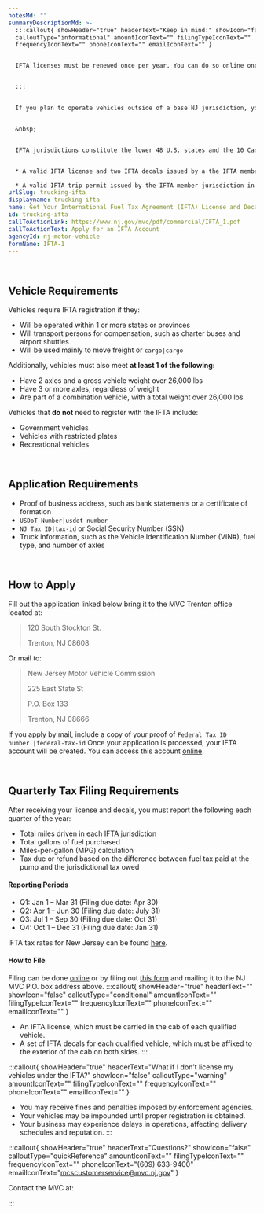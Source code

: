 ```yaml
---
notesMd: ""
summaryDescriptionMd: >-
  :::callout{ showHeader="true" headerText="Keep in mind:" showIcon="false"
  calloutType="informational" amountIconText="" filingTypeIconText=""
  frequencyIconText="" phoneIconText="" emailIconText="" }


  IFTA licenses must be renewed once per year. You can do so online once your account has been created.


  :::


  If you plan to operate vehicles outside of a base NJ jurisdiction, you will need to license them under IFTA.


  &nbsp;


  IFTA jurisdictions constitute the lower 48 U.S. states and the 10 Canadian provinces. Vehicles must display **1 or more of the following** to travel through IFTA member jurisdictions:


  * A valid IFTA license and two IFTA decals issued by a the IFTA member jurisdiction in which they are based

  * A valid IFTA trip permit issued by the IFTA member jurisdiction in which they are based
urlSlug: trucking-ifta
displayname: trucking-ifta
name: Get Your International Fuel Tax Agreement (IFTA) License and Decals
id: trucking-ifta
callToActionLink: https://www.nj.gov/mvc/pdf/commercial/IFTA_1.pdf
callToActionText: Apply for an IFTA Account
agencyId: nj-motor-vehicle
formName: IFTA-1
---
```

&nbsp;

## Vehicle Requirements

Vehicles require IFTA registration if they:
* Will be operated within 1 or more states or provinces
* Will transport persons for compensation, such as charter buses and airport shuttles
* Will be used mainly to move freight or `cargo|cargo`

Additionally, vehicles must also meet **at least 1 of the following:**
* Have 2 axles and a gross vehicle weight over 26,000 lbs
* Have 3 or more axles, regardless of weight
* Are part of a combination vehicle, with a total weight over 26,000 lbs

Vehicles that **do not** need to register with the IFTA include: 
* Government vehicles
* Vehicles with restricted plates
* Recreational vehicles

&nbsp;

## Application Requirements

* Proof of business address, such as bank statements or a certificate of formation
* `USDoT Number|usdot-number`
* `NJ Tax ID|tax-id` or Social Security Number (SSN)
* Truck information, such as the Vehicle Identification Number (VIN#), fuel type, and number of axles

&nbsp;

## How to Apply
Fill out the application linked below bring it to the MVC Trenton office located at:
> 120 South Stockton St.
> &nbsp;
>
> Trenton, NJ 08608

Or mail to:

> New Jersey Motor Vehicle Commission
> &nbsp;
>
> 225 East State St
> &nbsp;
> 
> P.O. Box 133
> &nbsp;
>
> Trenton, NJ 08666

If you apply by mail, include a copy of your proof of `Federal Tax ID number.|federal-tax-id` Once your application is processed, your IFTA account will be created. You can access this account [online](https://mvcappwintelirp.state.nj.us/njWeb/login.do).

&nbsp;

## Quarterly Tax Filing Requirements

After receiving your license and decals, you must report the following each quarter of the year:
* Total miles driven in each IFTA jurisdiction
* Total gallons of fuel purchased
* Miles-per-gallon (MPG) calculation
* Tax due or refund based on the difference between fuel tax paid at the pump and the jurisdictional tax owed

#### Reporting Periods

* Q1: Jan 1 – Mar 31 (Filing due date: Apr 30)
* Q2: Apr 1 – Jun 30 (Filing due date: July 31)
* Q3: Jul 1 – Sep 30 (Filing due date: Oct 31)
* Q4: Oct 1 – Dec 31 (Filing due date: Jan 31)

IFTA tax rates for New Jersey can be found [here](https://www.iftach.org/taxmatrix4/allrates-with-xchange-rate.php).

#### How to File

Filing can be done [online](https://mvcappwintelirp.state.nj.us/njWeb/login.do) or by filing out [this form](https://www.nj.gov/mvc/pdf/business/nj_ifta_quarterly_tax_return.pdf) and mailing it to the NJ MVC P.O. box address above.
:::callout{ showHeader="true" headerText="" showIcon="false" calloutType="conditional" amountIconText="" filingTypeIconText="" frequencyIconText="" phoneIconText="" emailIconText="" }
* An IFTA license, which must be carried in the cab of each qualified vehicle.​
* A set of IFTA decals for each qualified vehicle, which must be affixed to the exterior of the cab on both sides.
:::

:::callout{ showHeader="true" headerText="What if I don’t license my vehicles under the IFTA?" showIcon="false" calloutType="warning" amountIconText="" filingTypeIconText="" frequencyIconText="" phoneIconText="" emailIconText="" }
* You may receive fines and penalties imposed by enforcement agencies.
* Your vehicles may be impounded until proper registration is obtained.
* Your business may experience delays in operations, affecting delivery schedules and reputation.
:::

:::callout{ showHeader="true" headerText="Questions?" showIcon="false" calloutType="quickReference" amountIconText="" filingTypeIconText="" frequencyIconText="" phoneIconText="(609) 633-9400" emailIconText="mcscustomerservice@mvc.nj.gov" }

Contact the MVC at:

:::



